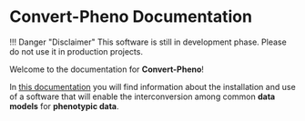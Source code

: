 # Convert-Pheno Documentation

!!! Danger "Disclaimer"
    This software is still in development phase. Please do not use it in production projects.

Welcome to the documentation for **Convert-Pheno**!

In [this documentation](https://mrueda.github.io/convert-pheno) you will find information about the installation and use of a software that will enable the interconversion among common **data models** for **phenotypic data**.
